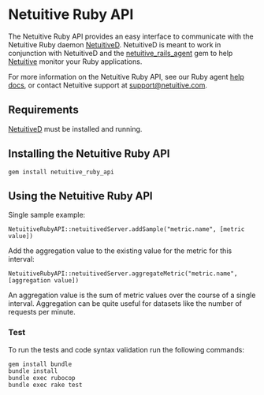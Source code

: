 Netuitive Ruby API
===================

The Netuitive Ruby API provides an easy interface to communicate with the Netuitive Ruby daemon [NetuitiveD](https://rubygems.org/gems/netuitived). NetuitiveD is meant to work in conjunction with NetuitiveD and the [netuitive_rails_agent](https://rubygems.org/gems/netuitive_rails_agent) gem to help [Netuitive](https://www.netuitive.com) monitor your Ruby applications.

For more information on the Netuitive Ruby API, see our Ruby agent [help docs](https://help.netuitive.com/Content/Misc/Datasources/new_ruby_datasource.htm), or contact Netuitive support at [support@netuitive.com](mailto:support@netuitive.com).

Requirements
-------------

[NetuitiveD](https://github.com/Netuitive/netuitived) must be installed and running.

Installing the Netuitive Ruby API
----------------------------------

`gem install netuitive_ruby_api`

Using the Netuitive Ruby API
-----------------------------

Single sample example:

    NetuitiveRubyAPI::netuitivedServer.addSample("metric.name", [metric value])

Add the aggregation value to the existing value for the metric for this interval:

    NetuitiveRubyAPI::netuitivedServer.aggregateMetric("metric.name", [aggregation value])

An aggregation value is the sum of metric values over the course of a single interval. Aggregation can be quite useful for datasets like the number of requests per minute.

### Test

To run the tests and code syntax validation run the following commands:

```
gem install bundle
bundle install
bundle exec rubocop
bundle exec rake test
```
